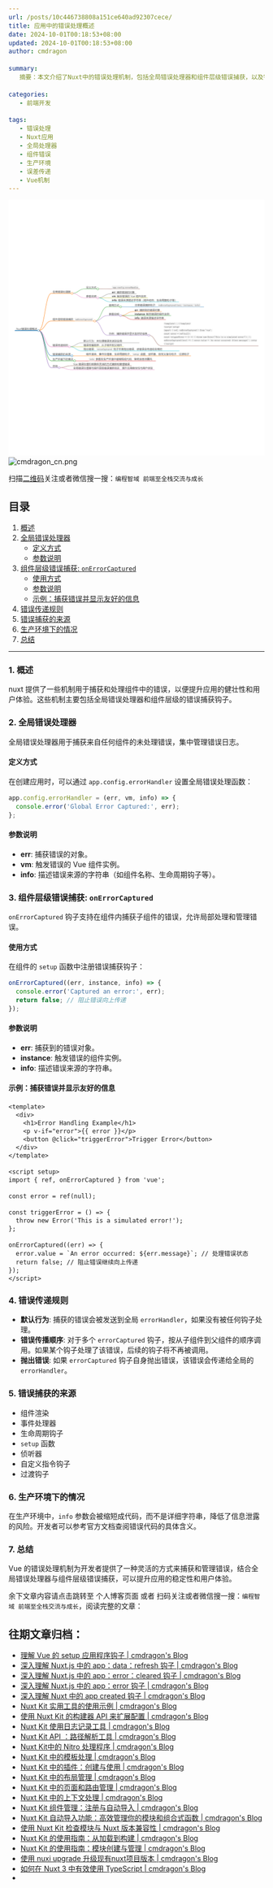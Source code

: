 ```yaml
---
url: /posts/10c446738808a151ce640ad92307cece/
title: 应用中的错误处理概述
date: 2024-10-01T00:18:53+08:00
updated: 2024-10-01T00:18:53+08:00
author: cmdragon

summary:
   摘要：本文介绍了Nuxt中的错误处理机制，包括全局错误处理器和组件层级错误捕获，以及错误传递规则和生产环境下的处理方式

categories:
   - 前端开发

tags:
   - 错误处理
   - Nuxt应用
   - 全局处理器
   - 组件错误
   - 生产环境
   - 误差传递
   - Vue机制
---
```


<img src="/images/2024_10_01 13_55_42.png" title="2024_10_01 13_55_42.png" alt="2024_10_01 13_55_42.png"/>

<img src="https://api2.cmdragon.cn/upload/cmder/20250304_012821924.jpg" title="cmdragon_cn.png" alt="cmdragon_cn.png"/>


扫描[二维码](https://api2.cmdragon.cn/upload/cmder/20250304_012821924.jpg)关注或者微信搜一搜：`编程智域 前端至全栈交流与成长`



## 目录

1. [概述](#1-概述)
2. [全局错误处理器](#2-全球错误处理器)
   - [定义方式](#定义方式)
   - [参数说明](#参数说明)
3. [组件层级错误捕获: `onErrorCaptured`](#3-组件层级错误捕获-onerrorcaptured)
   - [使用方式](#使用方式)
   - [参数说明](#参数说明-1)
   - [示例：捕获错误并显示友好的信息](#示例捕获错误并显示友好的信息)
4. [错误传递规则](#4-错误传递规则)
5. [错误捕获的来源](#5-错误捕获的来源)
6. [生产环境下的情况](#6-生产环境下的情况)
7. [总结](#7-总结)

---

### 1. 概述

nuxt 提供了一些机制用于捕获和处理组件中的错误，以便提升应用的健壮性和用户体验。这些机制主要包括全局错误处理器和组件层级的错误捕获钩子。

### 2. 全局错误处理器

全局错误处理器用于捕获来自任何组件的未处理错误，集中管理错误日志。

#### 定义方式

在创建应用时，可以通过 `app.config.errorHandler` 设置全局错误处理函数：

```javascript
app.config.errorHandler = (err, vm, info) => {
  console.error('Global Error Captured:', err);
};
```

#### 参数说明

- **err**: 捕获错误的对象。
- **vm**: 触发错误的 Vue 组件实例。
- **info**: 描述错误来源的字符串（如组件名称、生命周期钩子等）。

### 3. 组件层级错误捕获: `onErrorCaptured`

`onErrorCaptured` 钩子支持在组件内捕获子组件的错误，允许局部处理和管理错误。

#### 使用方式

在组件的 `setup` 函数中注册错误捕获钩子：

```javascript
onErrorCaptured((err, instance, info) => {
  console.error('Captured an error:', err);
  return false; // 阻止错误向上传递
});
```

#### 参数说明

- **err**: 捕获到的错误对象。
- **instance**: 触发错误的组件实例。
- **info**: 描述错误来源的字符串。

#### 示例：捕获错误并显示友好的信息

```vue
<template>
  <div>
    <h1>Error Handling Example</h1>
    <p v-if="error">{{ error }}</p>
    <button @click="triggerError">Trigger Error</button>
  </div>
</template>

<script setup>
import { ref, onErrorCaptured } from 'vue';

const error = ref(null);

const triggerError = () => {
  throw new Error('This is a simulated error!');
};

onErrorCaptured((err) => {
  error.value = `An error occurred: ${err.message}`; // 处理错误状态
  return false; // 阻止错误继续向上传递
});
</script>
```

### 4. 错误传递规则

- **默认行为**: 捕获的错误会被发送到全局 `errorHandler`，如果没有被任何钩子处理。
- **错误传播顺序**: 对于多个 `errorCaptured` 钩子，按从子组件到父组件的顺序调用。如果某个钩子处理了该错误，后续的钩子将不再被调用。
- **抛出错误**: 如果 `errorCaptured` 钩子自身抛出错误，该错误会传递给全局的 `errorHandler`。

### 5. 错误捕获的来源

- 组件渲染
- 事件处理器
- 生命周期钩子
- `setup` 函数
- 侦听器
- 自定义指令钩子
- 过渡钩子

### 6. 生产环境下的情况

在生产环境中，`info` 参数会被缩短成代码，而不是详细字符串，降低了信息泄露的风险。开发者可以参考官方文档查阅错误代码的具体含义。

### 7. 总结

Vue 的错误处理机制为开发者提供了一种灵活的方式来捕获和管理错误，结合全局错误处理器与组件层级错误捕获，可以提升应用的稳定性和用户体验。


余下文章内容请点击跳转至 个人博客页面 或者 扫码关注或者微信搜一搜：`编程智域 前端至全栈交流与成长`，阅读完整的文章：

## 往期文章归档：

- [理解 Vue 的 setup 应用程序钩子 | cmdragon's Blog](https://blog.cmdragon.cn/posts/6ed51fb844f1329c26155ff2a6ea4cd2/)
- [深入理解 Nuxt.js 中的 app：data：refresh 钩子 | cmdragon's Blog](https://blog.cmdragon.cn/posts/64d5872b7beb55312b9d4537c9366d2b/)
- [深入理解 Nuxt.js 中的 app：error：cleared 钩子 | cmdragon's Blog](https://blog.cmdragon.cn/posts/b77d43b884a1b04d68230c5963b5e15a/)
- [深入理解 Nuxt.js 中的 app：error 钩子 | cmdragon's Blog](https://blog.cmdragon.cn/posts/cb374534e888fe4a800e013eda896737/)
- [深入理解 Nuxt 中的 app created 钩子 | cmdragon's Blog](https://blog.cmdragon.cn/posts/1e03ef2ae917ee8f6e9c9e63cdb6174d/)
- [Nuxt Kit 实用工具的使用示例 | cmdragon's Blog](https://blog.cmdragon.cn/posts/da99cebfd9827341b9b542b233ed4a09/)
- [使用 Nuxt Kit 的构建器 API 来扩展配置 | cmdragon's Blog](https://blog.cmdragon.cn/posts/bdeb7bbd58b884c871d4a545bab57769/)
- [Nuxt Kit 使用日志记录工具 | cmdragon's Blog](https://blog.cmdragon.cn/posts/fab35b7214614128957a0da96b8705ed/)
- [Nuxt Kit API ：路径解析工具 | cmdragon's Blog](https://blog.cmdragon.cn/posts/68b1b6f9d726f331612d5dcf9dc96914/)
- [Nuxt Kit中的 Nitro 处理程序 | cmdragon's Blog](https://blog.cmdragon.cn/posts/d192f328c97955dd3e3ed3f1cb0c54fa/)
- [Nuxt Kit 中的模板处理 | cmdragon's Blog](https://blog.cmdragon.cn/posts/65413519c80ce2a292bf056178a0d195/)
- [Nuxt Kit 中的插件：创建与使用 | cmdragon's Blog](https://blog.cmdragon.cn/posts/cb753641cae33519dd339d523c5afa32/)
- [Nuxt Kit 中的布局管理 | cmdragon's Blog](https://blog.cmdragon.cn/posts/b4ffad87d300777dc9674a9251b6dc1e/)
- [Nuxt Kit 中的页面和路由管理 | cmdragon's Blog](https://blog.cmdragon.cn/posts/ca15f62138ac0f090f2b9c215756b50a/)
- [Nuxt Kit 中的上下文处理 | cmdragon's Blog](https://blog.cmdragon.cn/posts/a1f6b30121d27466cf8fd474dd962eda/)
- [Nuxt Kit 组件管理：注册与自动导入 | cmdragon's Blog](https://blog.cmdragon.cn/posts/c5f0133bf1d896616b703a00c560fb9b/)
- [Nuxt Kit 自动导入功能：高效管理你的模块和组合式函数 | cmdragon's Blog](https://blog.cmdragon.cn/posts/5640663d513476298fbd449f82a67e09/)
- [使用 Nuxt Kit 检查模块与 Nuxt 版本兼容性 | cmdragon's Blog](https://blog.cmdragon.cn/posts/b80a57c1b7ed8f18b9d72567e3bc9d71/)
- [Nuxt Kit 的使用指南：从加载到构建 | cmdragon's Blog](https://blog.cmdragon.cn/posts/a19304accfa8f913a68caae99dfa8a68/)
- [Nuxt Kit 的使用指南：模块创建与管理 | cmdragon's Blog](https://blog.cmdragon.cn/posts/4ab50831d8bbee635f407ecba9971360/)
- [使用 nuxi upgrade 升级现有nuxt项目版本 | cmdragon's Blog](https://blog.cmdragon.cn/posts/0e0c114dbed4df069069c50bc4b57510/)
- [如何在 Nuxt 3 中有效使用 TypeScript | cmdragon's Blog](https://blog.cmdragon.cn/posts/3121b9f162f334cf3f36524ef4a0a21c/)
-


